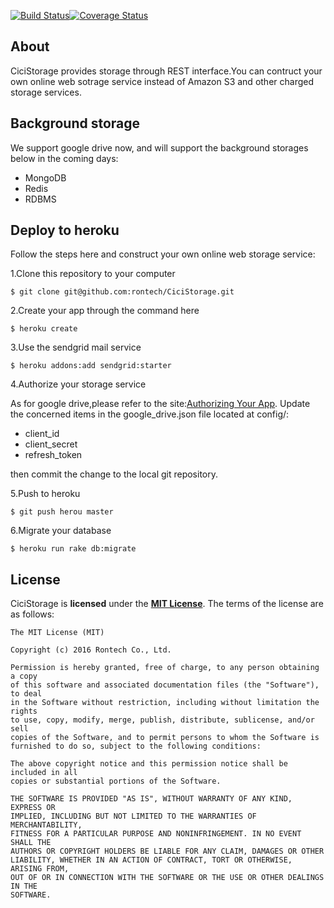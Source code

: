 [![Build Status](https://travis-ci.org/rontech/CiciStorage.svg?branch=master)](https://travis-ci.org/rontech/CiciStorage)[![Coverage Status](https://coveralls.io/repos/github/rontech/CiciStorage/badge.svg?branch=master)](https://coveralls.io/github/rontech/CiciStorage?branch=master)

## About 

CiciStorage provides storage through REST interface.You can contruct your own online web
sotrage service instead of Amazon S3 and other charged storage services.

## Background storage

We support google drive now, and will support the background storages below in the coming days:
- MongoDB
- Redis
- RDBMS

## Deploy to heroku

Follow the steps here and construct your own online web storage service:

1.Clone this repository to your computer

    $ git clone git@github.com:rontech/CiciStorage.git

2.Create your app through the command here

    $ heroku create

3.Use the sendgrid mail service

    $ heroku addons:add sendgrid:starter

4.Authorize your storage service

As for google drive,please refer to the site:[Authorizing Your App](https://developers.google.com/drive/v2/web/about-auth#why_use_google_for_authentication).
Update the concerned items in the google_drive.json file located at config/:
- client_id
- client_secret
- refresh_token

then commit the change to the local git repository.

5.Push to heroku 

    $ git push herou master

6.Migrate your database

    $ heroku run rake db:migrate  


## License

CiciStorage is **licensed** under the **[MIT License]**. The terms of the license are as follows:

    The MIT License (MIT)

    Copyright (c) 2016 Rontech Co., Ltd.

    Permission is hereby granted, free of charge, to any person obtaining a copy
    of this software and associated documentation files (the "Software"), to deal
    in the Software without restriction, including without limitation the rights
    to use, copy, modify, merge, publish, distribute, sublicense, and/or sell
    copies of the Software, and to permit persons to whom the Software is
    furnished to do so, subject to the following conditions:

    The above copyright notice and this permission notice shall be included in all
    copies or substantial portions of the Software.

    THE SOFTWARE IS PROVIDED "AS IS", WITHOUT WARRANTY OF ANY KIND, EXPRESS OR
    IMPLIED, INCLUDING BUT NOT LIMITED TO THE WARRANTIES OF MERCHANTABILITY,
    FITNESS FOR A PARTICULAR PURPOSE AND NONINFRINGEMENT. IN NO EVENT SHALL THE
    AUTHORS OR COPYRIGHT HOLDERS BE LIABLE FOR ANY CLAIM, DAMAGES OR OTHER
    LIABILITY, WHETHER IN AN ACTION OF CONTRACT, TORT OR OTHERWISE, ARISING FROM,
    OUT OF OR IN CONNECTION WITH THE SOFTWARE OR THE USE OR OTHER DEALINGS IN THE
    SOFTWARE.
  
  [MIT License]: https://github.com/jenkinsci/jenkins/raw/master/LICENSE.txt
